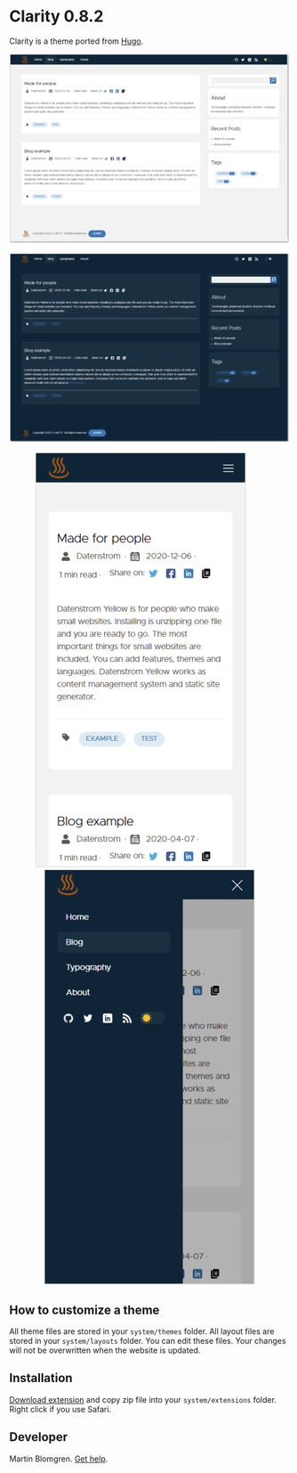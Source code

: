 # Clarity 0.8.2

Clarity is a theme ported from [Hugo](https://github.com/chipzoller/hugo-clarity).

<p align="center"><img src="clarity-screenshot1.png?raw=true" width="795" alt="Screenshot1"></p>
<p align="center"><img src="clarity-screenshot2.png?raw=true" width="795" alt="Screenshot2"></p>
<p align="center"><img src="clarity-screenshot3.png?raw=true" width="380" alt="Screenshot3"><span>&nbsp;&nbsp;&nbsp;&nbsp;&nbsp;&nbsp;&nbsp;&nbsp;</span><img src="clarity-screenshot4.png?raw=true" width="380" alt="Screenshot2"></p>

## How to customize a theme

All theme files are stored in your `system/themes` folder. All layout files are stored in your `system/layouts` folder. You can edit these files. Your changes will not be overwritten when the website is updated.
## Installation

[Download extension](https://github.com/zenblom/yellow-clarity/archive/main.zip) and copy zip file into your `system/extensions` folder. Right click if you use Safari.

## Developer

Martin Blomgren. [Get help](https://github.com/zenblom/yellow-clarity/issues).